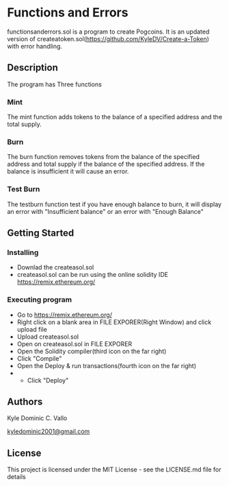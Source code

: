# Functions and Errors

functionsanderrors.sol is a program to create Pogcoins. It is an updated version of createatoken.sol(https://github.com/KyleDV/Create-a-Token) with error handling.

## Description

The program has Three functions
### Mint
The mint function adds tokens to the balance of a specified address and the total supply.
### Burn
The burn function removes tokens from the balance of the specified address and total supply if the balance of the specified address. If the balance is insufficient it will cause an error.
### Test Burn
The testburn function test if you have enough balance to burn, it will display an error with "Insufficient balance" or an error with "Enough Balance"

## Getting Started

### Installing

* Downlad the createasol.sol
* createasol.sol can be run using the online solidity IDE https://remix.ethereum.org/

### Executing program

* Go to https://remix.ethereum.org/
* Right click on a blank area in FILE EXPORER(Right Window) and click upload file
* Upload createasol.sol
* Open on createasol.sol in FILE EXPORER
* Open the Solidity compiler(third icon on the far right)
* Click "Compile"
* Open the Deploy & run transactions(fourth icon on the far right)
* * Click "Deploy"

## Authors

Kyle Dominic C. Vallo

kyledominic2001@gmail.com

## License

This project is licensed under the MIT License - see the LICENSE.md file for details
